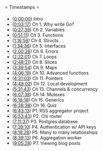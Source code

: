 ⭐️ Timestamps ⭐️

- ([0:00:00](https://www.youtube.com/watch?v=un6ZyFkqFKo&t=0s)) Intro
- ([0:03:17](https://www.youtube.com/watch?v=un6ZyFkqFKo&t=197s)) Ch 1. Why write Go?
- ([0:27:39](https://www.youtube.com/watch?v=un6ZyFkqFKo&t=1659s)) Ch 2. Variables
- ([0:51:11](https://www.youtube.com/watch?v=un6ZyFkqFKo&t=3071s)) Ch 3. Functions
- ([1:16:58](https://www.youtube.com/watch?v=un6ZyFkqFKo&t=4618s)) Ch 4. Structs
- ([1:34:36](https://www.youtube.com/watch?v=un6ZyFkqFKo&t=5676s)) Ch 5. Interfaces
- ([2:00:26](https://www.youtube.com/watch?v=un6ZyFkqFKo&t=7226s)) Ch 6. Errors
- ([2:22:01](https://www.youtube.com/watch?v=un6ZyFkqFKo&t=8521s)) Ch 7. Loops
- ([2:48:21](https://www.youtube.com/watch?v=un6ZyFkqFKo&t=10101s)) Ch 8. Slices
- ([3:39:54](https://www.youtube.com/watch?v=un6ZyFkqFKo&t=13194s)) Ch 9. Maps
- ([4:06:19](https://www.youtube.com/watch?v=un6ZyFkqFKo&t=14779s)) Ch 10. Advanced functions
- ([4:31:03](https://www.youtube.com/watch?v=un6ZyFkqFKo&t=16263s)) Ch 11. Pointers
- ([4:48:02](https://www.youtube.com/watch?v=un6ZyFkqFKo&t=17282s)) Ch 12. Local development
- ([5:31:43](https://www.youtube.com/watch?v=un6ZyFkqFKo&t=19903s)) Ch 13. Channels & concurrency
- ([6:07:38](https://www.youtube.com/watch?v=un6ZyFkqFKo&t=22058s)) Ch 14. Mutexes
- ([6:18:18](https://www.youtube.com/watch?v=un6ZyFkqFKo&t=23456s)) Ch 15. Generics
- ([6:38:38](https://www.youtube.com/watch?v=un6ZyFkqFKo&t=23918s)) Ch 16. Quiz
- ([6:43:13](https://www.youtube.com/watch?v=un6ZyFkqFKo&t=24193s)) P1. RSS aggregator project
- ([6:53:43](https://www.youtube.com/watch?v=un6ZyFkqFKo&t=24823s)) P2. Chi router
- ([7:11:37](https://www.youtube.com/watch?v=un6ZyFkqFKo&t=25897s)) P3. Postgres database
- ([7:39:10](https://www.youtube.com/watch?v=un6ZyFkqFKo&t=27550s)) P4. Authentication w/ API keys
- ([8:18:28](https://www.youtube.com/watch?v=un6ZyFkqFKo&t=29908s)) P5. Many to many relationships
- ([8:39:13](https://www.youtube.com/watch?v=un6ZyFkqFKo&t=31153s)) P6. Aggregation worker
- ([9:05:28](https://www.youtube.com/watch?v=un6ZyFkqFKo&t=32728s)) P7. Viewing blog posts
